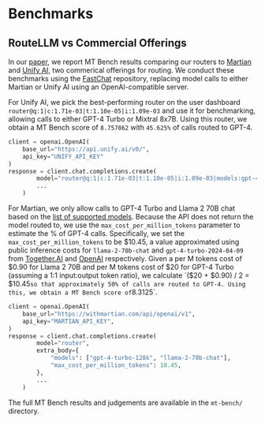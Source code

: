 # Benchmarks

## RouteLLM vs Commercial Offerings

In our [paper](https://arxiv.org/abs/2406.18665), we report MT Bench results comparing our routers to [Martian](https://withmartian.com) and [Unify AI](https://unify.ai), two commerical offerings for routing. We conduct these benchmarks using the [FastChat](https://github.com/lm-sys/FastChat/tree/main/fastchat/llm_judge) repository, replacing model calls to either Martian or Unify AI using an OpenAI-compatible server.

For Unify AI, we pick the best-performing router on the user dashboard `router@q:1|c:1.71e-03|t:1.10e-05|i:1.09e-03` and use it for benchmarking, allowing calls to either GPT-4 Turbo or Mixtral 8x7B. Using this router, we obtain a MT Bench score of `8.757862` with `45.625%` of calls routed to GPT-4.
```python
client = openai.OpenAI(
	base_url="https://api.unify.ai/v0/",
	api_key="UNIFY_API_KEY"
)
response = client.chat.completions.create(
        model="router@q:1|c:1.71e-03|t:1.10e-05|i:1.09e-03|models:gpt-4-turbo,mixtral-8x7b-instruct-v0.1",
		...
    )
```

For Martian, we only allow calls to GPT-4 Turbo and Llama 2 70B chat based on the [list of supported models](https://docs.withmartian.com/martian-model-router/model-router/supported-models-router). Because the API does not return the model routed to, we use the `max_cost_per_million_tokens` parameter to estimate the % of GPT-4 calls. Specifically, we set the `max_cost_per_million_tokens` to be $10.45, a value approximated using public inference costs for `llama-2-70b-chat` and `gpt-4-turbo-2024-04-09` from [Together.AI](https://www.together.ai/pricing) and [OpenAI](https://openai.com/api/pricing/) respectively. Given a per M tokens cost of $0.90 for Llama 2 70B and per M tokens cost of $20 for GPT-4 Turbo (assuming a 1:1 input:output token ratio), we calculate `($20 + $0.90) / 2 = $10.45` so that approximately 50% of calls are routed to GPT-4. Using this, we obtain a MT Bench score of `8.3125`.

```python
client = openai.OpenAI(
    base_url="https://withmartian.com/api/openai/v1",
    api_key="MARTIAN_API_KEY",
)
response = client.chat.completions.create(
        model="router",
        extra_body={
            "models": ["gpt-4-turbo-128k", "llama-2-70b-chat"],
            "max_cost_per_million_tokens": 10.45,
        },
		...
    )
```

The full MT Bench results and judgements are available in the `mt-bench/` directory.
